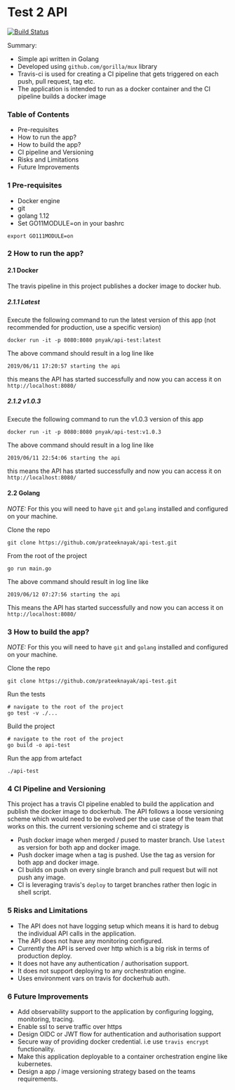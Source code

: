 # Test 2 API

[![Build Status](https://travis-ci.org/prateeknayak/api-test.svg?branch=master)](https://travis-ci.org/prateeknayak/api-test)

Summary:
- Simple api written in Golang
- Developed using `github.com/gorilla/mux` library
- Travis-ci is used for creating a CI pipeline that gets triggered on each push, pull request, tag etc.
- The application is intended to run as a docker container and the CI pipeline builds a docker image

### Table of Contents

- Pre-requisites
- How to run the app?
- How to build the app?
- CI pipeline and Versioning
- Risks and Limitations
- Future Improvements


### 1 Pre-requisites

- Docker engine
- git
- golang 1.12
- Set GO11MODULE=on in your bashrc

 `export GO111MODULE=on`

### 2 How to run the app?

#### 2.1 Docker

The travis pipeline in this project publishes a docker image to docker hub.

##### 2.1.1 Latest

Execute the following command to run the latest version of this app (not recommended for production, use a specific version)

```
docker run -it -p 8080:8080 pnyak/api-test:latest
```

The above command should result in a log line like

```
2019/06/11 17:20:57 starting the api
```
this means the API has started successfully and now you can access it on `http://localhost:8080/`

##### 2.1.2 v1.0.3

Execute the following command to run the v1.0.3 version of this app
```
docker run -it -p 8080:8080 pnyak/api-test:v1.0.3
```

The above command should result in a log line like
```
2019/06/11 22:54:06 starting the api
```
this means the API has started successfully and now you can access it on `http://localhost:8080/`


#### 2.2 Golang


*NOTE:* For this you will need to have `git` and `golang` installed and configured on your machine.

Clone the repo

```
git clone https://github.com/prateeknayak/api-test.git
```

From the root of the project
```
go run main.go
```

The above command should result in log line like
```
2019/06/12 07:27:56 starting the api
```

This means the API has started successfully and now you can access it on `http://localhost:8080/`

### 3 How to build the app?

*NOTE:* For this you will need to have `git` and `golang` installed and configured on your machine.

Clone the repo

```
git clone https://github.com/prateeknayak/api-test.git
```

Run the tests

```
# navigate to the root of the project
go test -v ./...
```

Build the project

```
# navigate to the root of the project
go build -o api-test
```

Run the app from artefact

```
./api-test
```

### 4 CI Pipeline and Versioning

This project has a travis CI pipeline enabled to build the application and publish the docker image to dockerhub. The API follows a loose versioning scheme which would need to be evolved per the use case of the team that works on this. the current versioning scheme and ci strategy is

- Push docker image when merged / pused to master branch. Use `latest` as version for both app and docker image.
- Push docker image when a tag is pushed. Use the tag as version for both app and docker image.
- CI builds on push on every single branch and pull request but will not push any image.
- CI is leveraging travis's `deploy` to target branches rather then logic in shell script.

### 5 Risks and Limitations

- The API does not have logging setup which means it is hard to debug the individual API calls in the application.
- The API does not have any monitoring configured.
- Currently the API is served over http which is a big risk in terms of production deploy.
- It does not have any authentication / authorisation support.
- It does not support deploying to any orchestration engine.
- Uses environment vars on travis for dockerhub auth.


### 6 Future Improvements

- Add observability support to the application by configuring logging, monitoring, tracing.
- Enable ssl to serve traffic over https
- Design OIDC or JWT flow for authentication and authorisation support
- Secure way of providing docker credential. i.e use `travis encrypt` functionality.
- Make this application deployable to a container orchestration engine like kubernetes.
- Design a app / image versioning strategy based on the teams requirements.



